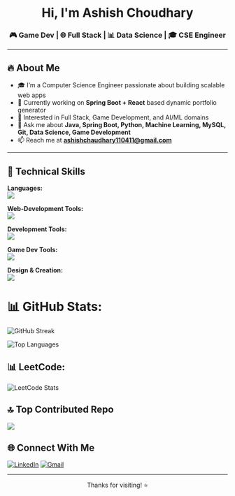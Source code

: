 <h1 align="center">Hi, I'm Ashish Choudhary</h1>
<h3 align="center">🎮 Game Dev | 🌐 Full Stack | 📊 Data Science | 🎓 CSE Engineer</h3>


---

## 🔥 About Me

- 🎓 I’m a Computer Science Engineer passionate about building scalable web apps
- 🌱 Currently working on **Spring Boot + React** based dynamic portfolio generator
- 🚀 Interested in Full Stack, Game Development, and AI/ML domains
- 💬 Ask me about **Java, Spring Boot, Python, Machine Learning, MySQL, Git, Data Science, Game Development**
- 📫 Reach me at **ashishchaudhary110411@gmail.com**

---

## 🚀 Technical Skills

**Languages:**  
<img src="https://skillicons.dev/icons?i=c,cs,python,java,js,anaconda,postgresql,mysql" />

**Web-Development Tools:**  
<img src="https://skillicons.dev/icons?i=html,css,react,nextjs,tailwind,bootstrap,spring" />


**Development Tools:**  
<img src="https://skillicons.dev/icons?i=git,github,docker,clion,idea,pycharm,webstorm,phpstorm" />

**Game Dev Tools:**  
<img src="https://skillicons.dev/icons?i=unity,blender" />

**Design & Creation:**  
<img src="https://skillicons.dev/icons?i=figma,ae,pr,au,ps,xd,latex" />  

# 📊 GitHub Stats:

[//]: # (![]&#40;https://github-readme-streak-stats.herokuapp.com/?user=Ashish110411&theme=dark&hide_border=false&#41;<br/>)

[//]: # (![]&#40;https://github-readme-stats.vercel.app/api/top-langs/?username=Ashish110411&theme=dark&hide_border=false&include_all_commits=true&count_private=true&layout=compact&#41;<br/>)

<!-- GitHub Streak Stats (using Demolab mirror for reliability) -->
<img src="https://streak-stats.demolab.com/?user=Ashish110411&theme=dark&hide_border=false" alt="GitHub Streak"/><br/>

<!-- GitHub Top Languages (Vercel-hosted) -->
<img src="https://github-readme-stats.vercel.app/api/top-langs/?username=Ashish110411&theme=dark&hide_border=false&include_all_commits=true&count_private=true&layout=compact" alt="Top Languages"/>

## 📊 LeetCode:

![LeetCode Stats](https://leetcode.card.workers.dev/ashish110411?theme=dark&font=baloo&extension=null)

## 🔝 Top Contributed Repo

![](https://github-contributor-stats.vercel.app/api?username=Ashish110411&limit=5&theme=dark&combine_all_yearly_contributions=true)


## 🌐 Connect With Me

[![LinkedIn](https://img.shields.io/badge/LinkedIn-ashish110411-blue?style=for-the-badge&logo=linkedin&logoColor=white)](https://www.linkedin.com/in/ashish110411/)
[![Gmail](https://img.shields.io/badge/Gmail-ashishchaudhary110411@gmail.com-D14836?style=for-the-badge&logo=gmail&logoColor=white)](mailto:ashishchaudhary110411@gmail.com)

---

<p align="center">Thanks for visiting! ⭐️</p>

